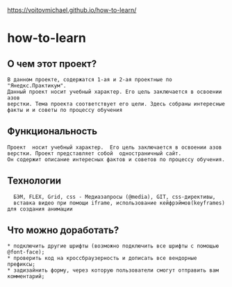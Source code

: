 https://voitovmichael.github.io/how-to-learn/
# how-to-learn 

## О чем этот проект?

	В данном проекте, содержатся 1-ая и 2-ая проектные по "Янедкс.Практикум". 
	Данный проект носит учебный характер. Его цель заключается в освоении азов 
	верстки. Тема проекта соответствует его цели. Здесь собраны интересные 
	факты и и советы по процессу обучения 

## Функциональность

    Проект  носит учебный характер.  Его цель заключается в освоении азов верстки. Проект представляет собой  одностраничный сайт. 
    Он содержит описание интересных фактов и советов по процессу обучения. 


## Технологии

      БЭМ, FLEX, Grid, css - Медиазапросы (@media), GIT, css-директивы,
      вставка видео при помощи iframe, использование кейфрэймов(keyframes) для создания анимации
  
## Что можно доработать?

    * подключить другие шрифты (возможно подключить все шрифты с помощью @font-face); 
    * проверить код на кроссбраузерность и дописать все вендорные префиксы; 
    * задизайнить форму, через которую пользователи смогут отправить вам комментарий;
